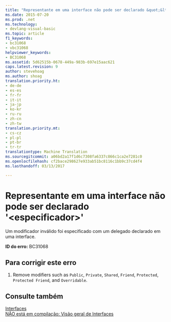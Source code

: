 ```yaml
---
title: "Representante em uma interface não pode ser declarado &quot;&lt;especificador&gt;&quot; | Documentos do Microsoft"
ms.date: 2015-07-20
ms.prod: .net
ms.technology:
- devlang-visual-basic
ms.topic: article
f1_keywords:
- bc31068
- vbc31068
helpviewer_keywords:
- BC31068
ms.assetid: 5d62515b-0678-449a-983b-697e15aac621
caps.latest.revision: 9
author: stevehoag
ms.author: shoag
translation.priority.ht:
- de-de
- es-es
- fr-fr
- it-it
- ja-jp
- ko-kr
- ru-ru
- zh-cn
- zh-tw
translation.priority.mt:
- cs-cz
- pl-pl
- pt-br
- tr-tr
translationtype: Machine Translation
ms.sourcegitcommit: a06bd2a17f1d6c7308fa6337c866c1ca2e7281c0
ms.openlocfilehash: cf2bace298627e933ab51bc8116c1bb9c37cd4f4
ms.lasthandoff: 03/13/2017

---
```

# <a name="delegate-in-an-interface-cannot-be-declared-39ltspecifiergt39"></a>Representante em uma interface não pode ser declarado '&lt;especificador&gt;'
Um modificador inválido foi especificado com um delegado declarado em uma interface.  
  
 **ID do erro:** BC31068  
  
## <a name="to-correct-this-error"></a>Para corrigir este erro  
  
1.  Remove modifiers such as `Public`, `Private`, `Shared`, `Friend`, `Protected`, `Protected Friend`, and `Overridable`.  
  
## <a name="see-also"></a>Consulte também  
 [Interfaces](../../visual-basic/programming-guide/language-features/interfaces/index.md)   
 [NÃO está em compilação: Visão geral de Interfaces](http://msdn.microsoft.com/en-us/f96bb470-c1b8-4c73-89bc-6f536b798da1)

